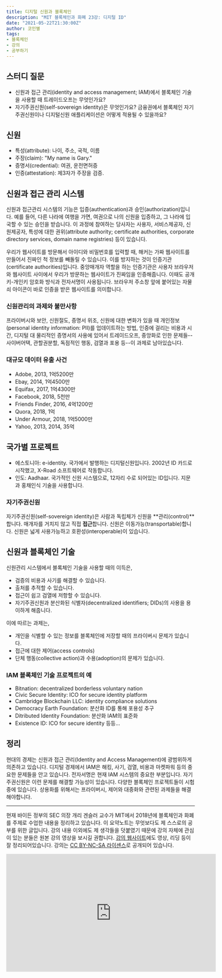 ```yaml
---
title: 디지털 신원과 블록체인
description: "MIT 블록체인과 화폐 23강: 디지털 ID"
date: "2021-05-22T21:30:00Z"
author: 코인별
tags: 
- 블록체인
- 강의
- 공부하기
---
```


## 스터디 질문
- 신원과 접근 관리(identity and access management; IAM)에서 블록체인 기술을 사용할 때 트레이드오프는 무엇인가요?
- 자기주권신원(self-sovereign identity)은 무엇인가요? 금융권에서 블록체인 자기주권신원이나 디지털신원 애플리케이션은 어떻게 적용될 수 있을까요?

## 신원
- 특성(attribute): 나이, 주소, 국적, 이름
- 주장(claim): "My name is Gary."
- 증명서(credential): 여권, 운전면허증
- 인증(attestation): 제3자가 주장을 검증.

## 신원과 접근 관리 시스템
신원과 접근관리 시스템의 기능은 입증(authentication)과 승인(authorization)입니다. 예를 들어, 다른 나라에 여행을 가면, 여권으로 나의 신원을 입증하고, 그 나라에 입국할 수 있는 승인을 받습니다. 이 과정에 참여하는 당사자는 사용자, 서비스제공자, 신원제공자, 특성에 대한 권위(attribute authority; certificate authorities, corporate directory services, domain name registries) 등이 있습니다.

우리가 웹사이트를 방문해서 아이디와 비밀번호를 입력할 때, 해커는 가짜 웹사이트를 만들어서 진짜인 척 정보를 빼돌릴 수 있습니다. 이를 방지하는 것이 인증기관(certificate authorities)입니다. 중앙매개자 역할을 하는 인증기관은 사용자 브라우저와 웹사이트 사이에서 우리가 방문하는 웹사이트가 진짜임을 인증해줍니다. 이때도 공개키-개인키 암호화 방식과 전자서명이 사용됩니다. 브라우저 주소창 앞에 붙어있는 자물쇠 아이콘이 바로 인증을 받은 웹사이트를 의미합니다.

### 신원관리의 과제와 불만사항
프라이버시와 보안, 신원절도, 증명서 위조, 신원에 대한 변화가 있을 때 개인정보(personal identity information: PII)를 업데이트하는 방법, 인증에 걸리는 비용과 시간, 디지털 대 물리적인 증명서의 사용에 있어서 트레이드오프, 중앙화로 인한 문제들--사이버어택, 관할권분할, 독점적인 행동, 검열과 포용 등--이 과제로 남아있습니다.

### 대규모 데이터 유출 사건
- Adobe, 2013, 1억5200만
- Ebay, 2014, 1억4500만
- Equifax, 2017, 1억4300만
- Facebook, 2018, 5천만
- Friends Finder, 2016, 4억1200만
- Quora, 2018, 1억
- Under Armour, 2018, 1억5000만
- Yahoo, 2013, 2014, 35억

## 국가별 프로젝트
- 에스토니아: e-identity. 국가에서 발행하는 디지털신원입니다. 2002년 ID 카드로 시작했고, X-Road 소프트웨어로 작동합니다.
- 인도: Aadhaar. 국가적인 신원 시스템으로, 12자리 수로 되어있는 ID입니다. 지문과 홍채인식 기술을 사용합니다.

### 자기주권신원
자기주권신원(self-sovereign identity)은 사람과 독립체가 신원을 **관리(control)**합니다. 매개자를 거치지 않고 직접 **접근**합니다. 신원은 이동가능(transportable)합니다. 신원은 넓게 사용가능하고 호환성(interoperable)이 있습니다.

## 신원과 블록체인 기술
신원관리 시스템에서 블록체인 기술을 사용할 때의 이득은,
- 검증의 비용과 사기를 해결할 수 있습니다.
- 출처를 추적할 수 있습니다.
- 접근이 쉽고 검열에 저항할 수 있습니다.
- 자기주권신원과 분산화된 식별자(decentralized identifiers; DIDs)의 사용을 용이하게 해줍니다.

이에 따르는 과제는,
- 개인을 식별할 수 있는 정보를 블록체인에 저장할 때의 프라이버시 문제가 있습니다.
- 접근에 대한 제어(access controls)
- 단체 행동(collective action)과 수용(adoption)의 문제가 있습니다.

### IAM 블록체인 기술 프로젝트의 예
- Bitnation: decentralized borderless voluntary nation
- Civic Secure Identity: ICO for secure identity platform
- Cambridge Blockchain LLC: identity compliance solutions
- Democracy Earth Foundation: 분산화 ID를 통해 포용성 추구
- Ditributed Identity Foundation: 분산화 IAM의 표준화
- Existence ID: ICO for secure identity
등등...

## 정리
현대의 경제는 신원과 접근 관리(Identity and Access Management)에 광범위하게 의존하고 있습니다. 디지털 경제에서 IAM은 해킹, 사기, 검열, 비용과 마켓파워 등의 중요한 문제들을 안고 있습니다. 전자서명은 현재 IAM 시스템의 중요한 부분입니다. 자기주권신원은 이런 문제를 해결할 가능성이 있습니다. 다양한 블록체인 프로젝트들이 시험 중에 있습니다. 상용화를 위해서는 프라이버시, 제어와 대중화와 관련된 과제들을 해결해야합니다.

---
현재 바이든 정부의 SEC 의장 개리 겐슬러 교수가 MIT에서 2018년에 블록체인과 화폐를 주제로 수업한 내용을 정리하고 있습니다. 이 요약노트는 무엇보다도 제 스스로의 공부를 위한 글입니다. 강의 내용 이외에도 제 생각들을 덧붙였기 때문에 강의 자체에 관심이 있는 분들은 원본 강의 영상을 보시길 권합니다. [강의 웹사이트](https://ocw.mit.edu/courses/sloan-school-of-management/15-s12-blockchain-and-money-fall-2018/video-lectures/)에도 영상, 리딩 등이 잘 정리되어있습니다. 강의는 [CC BY-NC-SA 라이센스](https://creativecommons.org/licenses/by-nc-sa/4.0/)로 공개되어 있습니다.

<iframe width="560" height="315" src="https://www.youtube.com/embed/W06Le8fw0vU" title="YouTube video player" frameborder="0" allow="accelerometer; autoplay; clipboard-write; encrypted-media; gyroscope; picture-in-picture" allowfullscreen></iframe>